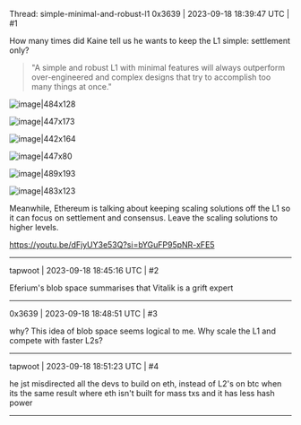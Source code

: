 Thread: simple-minimal-and-robust-l1
0x3639 | 2023-09-18 18:39:47 UTC | #1

How many times did Kaine tell us he wants to keep the L1 simple: settlement only?

> "A simple and robust L1 with minimal features will always outperform over-engineered and complex designs that try to accomplish too many things at once."

![image|484x128](upload://ziNGBr4ayngja9y3k42lByZFUTz.png)

![image|447x173](upload://7MG6LQx2oG4bS3zQdkpC3GUrMqg.png)

![image|442x164](upload://kG5tf9ndfQQoT7XSmeXBXt3uXGM.png)

![image|447x80](upload://mYaa3LsFYA9audpUBF3bxvYecgK.png)

![image|489x193](upload://9Et3x01NL6dLFV0oBOk0szMOKef.png)

![image|483x123](upload://ko4SGiCaefoyR74rdk4VVLkhLg.png)

Meanwhile, Ethereum is talking about keeping scaling solutions off the L1 so it can focus on settlement and consensus.  Leave the scaling solutions to higher levels.    

https://youtu.be/dFjyUY3e53Q?si=bYGuFP95pNR-xFE5

-------------------------

tapwoot | 2023-09-18 18:45:16 UTC | #2

Eferium's blob space summarises that Vitalik is a grift expert

-------------------------

0x3639 | 2023-09-18 18:48:51 UTC | #3

why?  This idea of blob space seems logical to me.  Why scale the L1 and compete with faster L2s?

-------------------------

tapwoot | 2023-09-18 18:51:23 UTC | #4

he jst misdirected all the devs to build on eth, instead of L2's on btc when its the same result where eth isn't built for mass txs and it has less hash power

-------------------------


